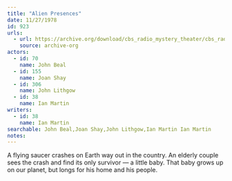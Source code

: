 ```yaml
---
title: "Alien Presences"
date: 11/27/1978
id: 923
urls: 
  - url: https://archive.org/download/cbs_radio_mystery_theater/cbs_radio_mystery_theater-0901-0950.zip/cbs_radio_mystery_theater-0901-0950%2Fcbsrmt_0923_alien_presences.mp3
    source: archive-org
actors:  
  - id: 70
    name: John Beal  
  - id: 155
    name: Joan Shay  
  - id: 306
    name: John Lithgow  
  - id: 38
    name: Ian Martin
writers:  
  - id: 38
    name: Ian Martin
searchable: John Beal,Joan Shay,John Lithgow,Ian Martin Ian Martin
notes:  
---
```

A flying saucer crashes on Earth way out in the country. An elderly couple sees the crash and find its only survivor — a little baby. That baby grows up on our planet, but longs for his home and his people.